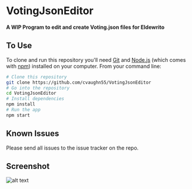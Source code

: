 # VotingJsonEditor

**A WIP Program to edit and create Voting.json files for Eldewrito**



## To Use

To clone and run this repository you'll need [Git](https://git-scm.com) and [Node.js](https://nodejs.org/en/download/) (which comes with [npm](http://npmjs.com)) installed on your computer. From your command line:

```bash
# Clone this repository
git clone https://github.com/cvaughn55/VotingJsonEditor
# Go into the repository
cd VotingJsonEditor
# Install dependencies
npm install
# Run the app
npm start
```


## Known Issues

Please send all issues to the issue tracker on the repo. 
  
## Screenshot
![alt text](https://i.imgur.com/E5rt7up.png)
